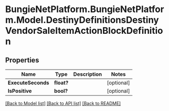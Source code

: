# BungieNetPlatform.BungieNetPlatform.Model.DestinyDefinitionsDestinyVendorSaleItemActionBlockDefinition
## Properties

Name | Type | Description | Notes
------------ | ------------- | ------------- | -------------
**ExecuteSeconds** | **float?** |  | [optional] 
**IsPositive** | **bool?** |  | [optional] 

[[Back to Model list]](../README.md#documentation-for-models) [[Back to API list]](../README.md#documentation-for-api-endpoints) [[Back to README]](../README.md)

